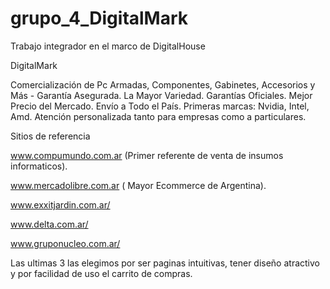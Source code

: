 # grupo_4_DigitalMark
Trabajo integrador en el marco de DigitalHouse

DigitalMark

Comercialización de Pc Armadas, Componentes, Gabinetes, Accesorios y Más - Garantía Asegurada. 
La Mayor Variedad. Garantías Oficiales. Mejor Precio del Mercado. Envío a Todo el País. Primeras marcas: Nvidia, Intel, Amd.
Atención personalizada tanto para empresas como a particulares.


Sitios de referencia

www.compumundo.com.ar (Primer referente de venta de insumos informaticos).

www.mercadolibre.com.ar ( Mayor Ecommerce de Argentina).

www.exxitjardin.com.ar/

www.delta.com.ar/

www.gruponucleo.com.ar/

Las ultimas 3 las elegimos por ser paginas intuitivas, tener diseño atractivo y por facilidad de uso el carrito de compras.
